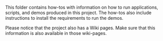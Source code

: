 This folder contains how-tos with information on how to run applications, scripts, and demos produced in this project. The how-tos also include instructions to install the requirements to run the demos.

Please notice that the project also has a Wiki pages. Make sure that this information is also available in those wiki-pages.
